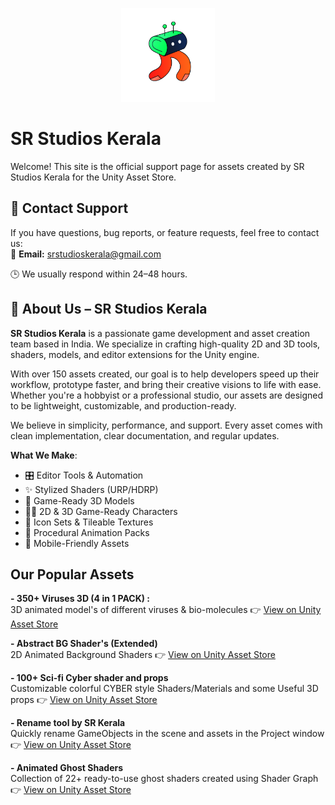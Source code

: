 <p align="center">
  <a href="https://assetstore.unity.com/publishers/YOUR-ID">
    <img src="SR Studios.png" alt="SR Studios Kerala" width="150"/>
  </a>
</p>

# SR Studios Kerala
Welcome! This site is the official support page for assets created by SR Studios Kerala for the Unity Asset Store.
## 📧 Contact Support
If you have questions, bug reports, or feature requests, feel free to contact us:<br>
📨 **Email:** srstudioskerala@gmail.com  

🕒 We usually respond within 24–48 hours.
## 🧩 About Us – SR Studios Kerala

**SR Studios Kerala** is a passionate game development and asset creation team based in India. We specialize in crafting high-quality 2D and 3D tools, shaders, models, and editor extensions for the Unity engine.

With over 150 assets created, our goal is to help developers speed up their workflow, prototype faster, and bring their creative visions to life with ease. Whether you're a hobbyist or a professional studio, our assets are designed to be lightweight, customizable, and production-ready.

We believe in simplicity, performance, and support. Every asset comes with clean implementation, clear documentation, and regular updates.

**What We Make**:
- 🎛️ Editor Tools & Automation
- ✨ Stylized Shaders (URP/HDRP)
- 🧱 Game-Ready 3D Models
- 🧍‍♂️ 2D & 3D Game-Ready Characters  
- 🧩 Icon Sets & Tileable Textures  
- 🔁 Procedural Animation Packs
- 📱 Mobile-Friendly Assets

## Our Popular Assets
**- 350+ Viruses 3D (4 in 1 PACK) :**<br>
3D animated model's of different viruses & bio-molecules
👉 [View on Unity Asset Store](https://assetstore.unity.com/packages/3d/characters/350-viruses-3d-4-in-1-pack-269731)

**- Abstract BG Shader's (Extended)**<br>
2D Animated Background Shaders
👉 [View on Unity Asset Store](https://assetstore.unity.com/packages/2d/textures-materials/abstract/abstract-bg-shader-s-extended-307700#reviews)

**- 100+ Sci-fi Cyber shader and props**<br>
 Customizable colorful CYBER style Shaders/Materials and some Useful 3D props
👉 [View on Unity Asset Store](https://assetstore.unity.com/packages/3d/props/100-sci-fi-cyber-shader-and-props-s2-280441)

**- Rename tool by SR Kerala**<br>
 Quickly rename GameObjects in the scene and assets in the Project window
👉 [View on Unity Asset Store](https://assetstore.unity.com/packages/tools/level-design/rename-tool-by-sr-kerala-316807)

**- Animated Ghost Shaders**<br>
Collection of 22+ ready-to-use ghost shaders created using Shader Graph
👉 [View on Unity Asset Store](https://assetstore.unity.com/packages/3d/characters/animated-ghost-shaders-character-3d-22-321045)
